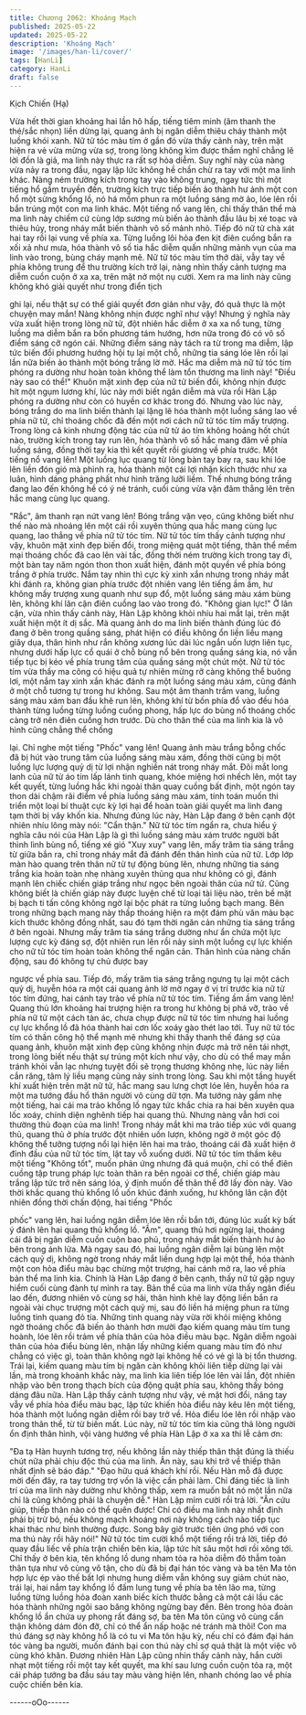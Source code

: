 ```yaml
---
title: Chương 2062: Khoáng Mạch
published: 2025-05-22
updated: 2025-05-22
description: 'Khoáng Mạch'
image: '/images/han-li/cover/'
tags: [HanLi]
category: HanLi
draft: false
---
```


Kịch Chiến (Hạ)

Vừa hết thời gian khoảng hai lần hô hấp, tiếng tiêm minh (âm
thanh the thé/sắc nhọn) liền dừng lại, quang ảnh bị ngân diễm
thiêu cháy thành một luồng khói xanh.
Nữ tử tóc màu tím ở gần đó vừa thấy cảnh này, trên mặt hiện ra
vẻ vừa mừng vừa sợ, trong lòng không kìm được thầm nghĩ
chẳng lẽ lời đồn là giả, ma linh này thực ra rất sợ hỏa diễm.
Suy nghĩ này của nàng vừa nảy ra trong đầu, ngay lập lức không
hề chần chừ ra tay với một ma linh khác.
Nàng ném trường kích trong tay vào không trung, ngay tức thì
một tiếng hổ gầm truyền đến, trường kích trực tiếp biến ảo thành
hư ảnh một con hổ một sừng khổng lồ, nó há mồm phun ra một
luồng sáng mờ ảo, lóe lên rồi bắn trúng một con ma linh khác.
Một tiếng nổ vang lên, chỉ thấy thân thể mà ma linh này chiếm cứ
cùng lớp sương mù biến ảo thành đầu lâu bị xé toạc và thiêu hủy,
trong nháy mắt biến thành vô số mảnh nhỏ.
Tiếp đó nữ tử chà xát hai tay rồi lại vung về phía xa.
Từng luồng lôi hỏa đen kịt điên cuồng bắn ra xối xả như mưa, hóa
thành vô số tia hắc diễm quấn những mảnh vụn của ma linh vào
trong, bùng cháy mạnh mẽ.
Nữ tử tóc màu tím thở dài, vẫy tay về phía không trung để thu
trường kích trở lại, nàng nhìn thấy cảnh tượng ma diễm cuồn
cuộn ở xa xa, trên mặt nở một nụ cười.
Xem ra ma linh này cũng không khó giải quyết như trong điển tịch

ghi lại, nếu thật sự có thể giải quyết đơn giản như vậy, đó quả
thực là một chuyện may mắn!
Nàng không nhịn được nghĩ như vậy!
Nhưng ý nghĩa này vừa xuất hiện trong lòng nữ tử, đột nhiên hắc
diễm ở xa xa nổ tung, từng luồng ma diễm bắn ra bốn phương
tám hướng, hơn nữa trong đó có vô số điểm sáng cỡ ngón cái.
Những điểm sáng này tách ra từ trong ma diễm, lập tức biến đổi
phương hướng hội tụ lại một chỗ, những tia sáng lóe lên rồi lại
lần nữa biến ảo thành một bóng trắng lờ mờ.
Hắc ma diễm mà nữ tử tóc tím phóng ra dường như hoàn toàn
không thể làm tổn thương ma linh này!
"Điều này sao có thể!"
Khuôn mặt xinh đẹp của nữ tử biến đổi, không nhịn được hít một
ngụm lương khí, lúc này mới biết ngân diễm mà vừa rồi Hàn Lập
phóng ra dường như còn có huyền cơ khác trong đó.
Nhưng vào lúc này, bóng trắng do ma linh biến thành lại lặng lẽ
hóa thành một luồng sáng lao về phía nữ tử, chỉ thoáng chốc đã
đến một nơi cách nữ tử tóc tím mấy trượng.
Trong lòng cả kinh nhưng động tác của nữ tử áo tím không hoảng
hốt chút nào, trường kích trong tay run lên, hóa thành vô số hắc
mang đâm về phía luồng sáng, đồng thời tay kia thì kết quyết rồi
giương về phía trước.
Một tiếng nổ vang lên!
Một luồng lục quang từ lòng bàn tay bay ra, sau khi lóe lên liền
đón gió mà phình ra, hóa thành một cái lợi nhận kích thước như
xa luân, hình dáng phảng phất như hình trăng lưỡi liềm.
Thế nhưng bóng trắng đang lao đến không hề có ý né tránh, cuối
cùng vừa vặn đâm thẳng lên trên hắc mang cùng lục quang.

"Rắc", âm thanh rạn nứt vang lên!
Bóng trắng vặn vẹo, cũng không biết như thế nào mà nhoáng lên
một cái rồi xuyên thủng qua hắc mang cùng lục quang, lao thẳng
về phía nữ tử tóc tím.
Nữ tử tóc tím thấy cảnh tượng như vậy, khuôn mặt xinh đẹp biến
đổi, trong miệng quát một tiếng, thân thể mềm mại thoáng chốc
đã cao lên vài tấc, đồng thời ném trường kích trong tay đi, một
bàn tay năm ngón thon thon xuất hiện, đánh một quyền về phía
bóng trắng ở phía trước.
Nắm tay nhìn thì cực kỳ xinh xắn nhưng trong nháy mắt khi đánh
ra, không gian phía trước đột nhiên vang lên tiếng ầm ầm, hư
không mấy trượng xung quanh như sụp đổ, một luồng sáng màu
xám bùng lên, không khí lân cận điên cuồng lao vào trong đó.
"Không gian lực!"
Ở lân cận, vừa nhìn thấy cảnh này, Hàn Lập không khỏi nhíu hai
mắt lại, trên mặt xuất hiện một ít dị sắc.
Mà quang ảnh do ma linh biến thành đúng lúc đó đang ở bên
trong quầng sáng, phát hiện có điều không ổn liền liều mạng giãy
dụa, thân hình như rắn không xương lúc dài lúc ngắn uốn lượn
liên tục, nhưng dưới hấp lực cổ quái ở chỗ bùng nổ bên trong
quầng sáng kia, nó vẫn tiếp tục bị kéo về phía trung tâm của
quầng sáng một chút một.
Nữ tử tóc tím vừa thấy ma công có hiệu quả tự nhiên mừng rỡ
càng không thể buông lơi, một nắm tay xinh xắn khác đánh ra một
luồng sáng màu xám, cũng đánh ở một chỗ tương tự trong hư
không.
Sau một âm thanh trầm vang, luồng sáng màu xám ban đầu khẽ
run lên, không khí từ bốn phía đổ vào đều hóa thành từng luồng
từng luồng cuồng phong, hấp lực do bùng nổ thoáng chốc càng
trở nên điên cuồng hơn trước.
Dù cho thân thể của ma linh kia là vô hình cũng chẳng thể chống

lại.
Chỉ nghe một tiếng "Phốc" vang lên!
Quang ảnh màu trắng bỗng chốc đã bị hút vào trung tâm của
luồng sáng màu xám, đồng thời cũng bị một luồng lực lượng quỷ
dị từ lợi nhận nghiền nát trong nháy mắt.
Đôi mắt long lanh của nữ tử áo tím lấp lánh tinh quang, khóe
miệng hơi nhếch lên, một tay kết quyết, từng luồng hắc khi ngoài
thân quay cuồng bất định, một ngón tay thon dài chậm rãi điểm về
phía luồng sáng màu xám, tính toán muốn thi triển một loại bí
thuật cực kỳ lợi hại để hoàn toàn giải quyết ma linh đang tạm thời
bị vây khốn kia.
Nhưng đúng lúc này, Hàn Lập đang ở bên cạnh đột nhiên nhíu
lông mày nói: "Cẩn thận."
Nữ tử tóc tím ngẩn ra, chưa hiểu ý nghĩa câu nói của Hàn Lập là
gì thì luồng sáng màu xám trước người bất thình lình bùng nổ,
tiếng xé gió "Xuy xuy" vang lên, mấy trăm tia sáng trắng từ giữa
bắn ra, chỉ trong nháy mắt đã đánh đến thân hình của nữ tử.
Lớp lớp màn hào quang trên thân nữ tử tự động bùng lên, nhưng
những tia sáng trắng kia hoàn toàn nhẹ nhàng xuyên thủng qua
như không có gì, đánh mạnh lên chiếc chiến giáp trắng như ngọc
bên ngoài thân của nữ tử.
Cũng không biết là chiến giáp này được luyện chế từ loại tài liệu
nào, trên bề mặt bị bạch ti tấn công không ngờ lại bộc phát ra
từng luồng bạch mang.
Bên trong những bạch mang này thấp thoáng hiện ra một đám
phù văn màu bạc kích thước không đồng nhất, sau đó tạm thời
ngăn cản những tia sáng trắng ở bên ngoài. Nhưng mấy trăm tia
sáng trắng dường như ẩn chứa một lực lượng cực kỳ đáng sợ,
đột nhiên run lên rồi nảy sinh một luồng cự lực khiến cho nữ tử
tóc tím hoàn toàn không thể ngăn cản.
Thân hình của nàng chấn động, sau đó không tự chủ được bay

ngược về phía sau.
Tiếp đó, mấy trăm tia sáng trắng ngưng tụ lại một cách quỷ dị,
huyễn hóa ra một cái quang ảnh lờ mờ ngay ở vị trí trước kia nữ
tử tóc tím đứng, hai cánh tay trảo về phía nữ tử tóc tím.
Tiếng ầm ầm vang lên!
Quang thủ lớn khoảng hai trượng hiện ra trong hư không bị phá
vỡ, trảo về phía nữ tử một cách tàn ác, chưa chụp được nữ tử tóc
tím nhưng hai luồng cự lực khổng lồ đã hóa thành hai cơn lốc
xoáy gào thét lao tới.
Tuy nữ tử tóc tím có thần công hộ thể mạnh mẽ nhưng khi thấy
thanh thế đáng sợ của quang ảnh, khuôn mặt xinh đẹp cũng
không nhịn được mà trở nên tái nhợt, trong lòng biết nếu thật sự
trúng một kích như vậy, cho dù có thể may mắn tránh khỏi vẫn lạc
nhưng tuyệt đối sẽ trọng thương không nhẹ, lúc này liền cắn răng,
tâm lý liều mạng cũng nảy sinh trong lòng.
Sau khi một tầng huyết khí xuất hiện trên mặt nữ tử, hắc mang
sau lưng chợt lóe lên, huyễn hóa ra một ma tướng đầu hổ thân
người vô cùng dữ tợn. Ma tướng này gầm nhẹ một tiếng, hai cái
ma trảo khổng lồ ngay tức khắc chia ra hai bên xuyên qua lốc
xoáy, chính diện nghênh tiếp hai quang thủ.
Nhưng nàng vẫn hơi coi thường thủ đoạn của ma linh!
Trong nháy mắt khi ma trảo tiếp xúc với quang thủ, quang thủ ở
phía trước đột nhiên uốn lượn, không ngờ ở một góc độ không
thể tưởng tượng nổi lại hiện lên hai ma trảo, thoáng cái đã xuất
hiện ở đỉnh đầu của nữ tử tóc tím, lật tay vỗ xuống dưới.
Nữ tử tóc tím thầm kêu một tiếng "Không tốt", muốn phản ứng
nhưng đã quá muộn, chỉ có thể điên cuồng tập trung pháp lực
toàn thân ra bên ngoài cơ thể, chiến giáp màu trắng lập tức trở
nên sáng lóa, ý định muốn để thân thể đỡ lấy đòn này.
Vào thời khắc quang thủ khổng lồ uốn khúc đánh xuống, hư
không lân cận đột nhiên đồng thời chấn động, hai tiếng "Phốc

phốc" vang lên, hai luồng ngân diễm lóe lên rồi bắn tới, đúng lúc
xuất kỳ bất ý đánh lên hai quang thủ khổng lồ.
"Ầm", quang thủ hơi ngừng lại, thoáng cái đã bị ngân diễm cuồn
cuộn bao phủ, trong nháy mắt biến thành hư ảo bên trong ánh
lửa.
Mà ngay sau đó, hai luồng ngân diễm lại bùng lên một cách quỷ
dị, không ngờ trong nháy mắt liền dung hợp lại một thể, hóa thành
một con hỏa điểu màu bạc chừng một trượng, hai cánh mở ra, lao
về phía bản thể ma linh kia.
Chính là Hàn Lập đang ở bên cạnh, thấy nữ tử gặp nguy hiểm
cuối cùng đành tự mình ra tay.
Bản thể của ma linh vừa thấy ngân điểu lao đến, đương nhiên vô
cùng sợ hãi, thân hình khẽ lay động liền bắn ra ngoài vài chục
trượng một cách quỷ mị, sau đó liền há miệng phun ra từng luồng
tinh quang đỏ tía.
Những tinh quang này vừa rời khỏi miệng không ngờ thoáng chốc
đã biến ảo thành hơn mười đạo kiếm quang màu tím tung hoành,
lóe lên rồi trảm về phía thân của hỏa điều màu bạc.
Ngân diễm ngoài thân của hỏa điểu bùng lên, nhận lấy những
kiếm quang màu tím đó như chẳng có việc gì, toàn thân không
ngờ lại không hề có vẻ gì là bị tổn thương.
Trái lại, kiếm quang màu tím bị ngăn cản không khỏi liên tiếp
dừng lại vài lần, mà trong khoảnh khắc này, ma linh kia liên tiếp
lóe lên vài lần, đột nhiên nhập vào bên trong thạch bích của động
quật phía sau, không thấy bóng dáng đâu nữa.
Hàn Lập thấy cảnh tượng như vậy, vẻ mặt hơi đổi, nâng tay vẫy
về phía hỏa điểu màu bạc, lập tức khiến hỏa điểu này kêu lên một
tiếng, hóa thành một luồng ngân diễm rồi bay trở về. Hỏa điểu lóe
lên rồi nhập vào trong thân thể, từ từ biến mất.
Lúc này, nữ tử tóc tím kia cũng thả lòng người ổn định thân hình,
vội vàng hướng về phía Hàn Lập ở xa xa thi lễ cảm ơn:

"Đa tạ Hàn huynh tương trợ, nếu không lần này thiếp thân thật
đúng là thiếu chút nữa phải chịu độc thủ của ma linh. Ân này, sau
khi trở về thiếp thân nhất định sẽ báo đáp."
"Đạo hữu quá khách khí rồi. Nếu Hàn mỗ đã được mời đến đây, ra
tay tương trợ vốn là việc cần phải làm. Chỉ đáng tiếc là linh trí của
ma linh này dường như không thấp, xem ra muốn bắt nó một lần
nữa chỉ là cũng không phải là chuyện dễ." Hàn Lập mỉm cười rồi
trả lời.
"Ân cứu giúp, thiếp thân nào có thể quên được! Chỉ có điều ma
linh này nhất định phải bị trừ bỏ, nếu không mạch khoáng nơi này
không cách nào tiếp tục khai thác như bình thường được. Song
bây giờ trước tiên ứng phó với con ma thú này rồi hãy nói!" Nữ tử
tóc tím cười khổ một tiếng rồi trả lời, tiếp đó quay đầu liếc về phía
trận chiến bên kia, lập tức hít sâu một hơi rồi xông tới.
Chỉ thấy ở bên kia, tên khổng lồ dung nham tỏa ra hỏa diễm đỏ
thẫm toàn thân tựa như vô cùng vô tận, cho dù đã bị đại hán tóc
vàng và ba tên Ma tôn hợp lực ép vào thế bất lợi nhưng hung
diễm vẫn không suy giảm chút nào, trái lại, hai nắm tay khổng lồ
đấm lung tung về phía ba tên lão ma, từng luồng từng luồng hỏa
đoàn xanh biếc kích thước bằng cả một cái lầu các hóa thành
những ngôi sao băng không ngừng bay đến.
Bên trong hỏa đoàn khổng lồ ẩn chứa uy phong rất đáng sợ, ba
tên Ma tôn cũng vô cùng cẩn thận không dám đón đỡ, chỉ có thể
ẩn nấp hoặc né tránh mà thôi!
Con ma thú đáng sợ này không hổ là có tu vi Ma tôn hậu kỳ, nếu
chỉ có đám đại hán tóc vàng ba người, muốn đánh bại con thú
này chỉ sợ quả thật là một việc vô cùng khó khăn.
Đương nhiên Hàn Lập cũng nhìn thấy cảnh này, hắn cười nhạt
một tiếng rồi một tay kết quyết, ma khí sau lưng cuồn cuộn tỏa ra,
một cái pháp tướng ba đầu sáu tay màu vàng hiện lên, nhanh
chóng lao về phía cuộc chiến bên kia.

------oOo------
